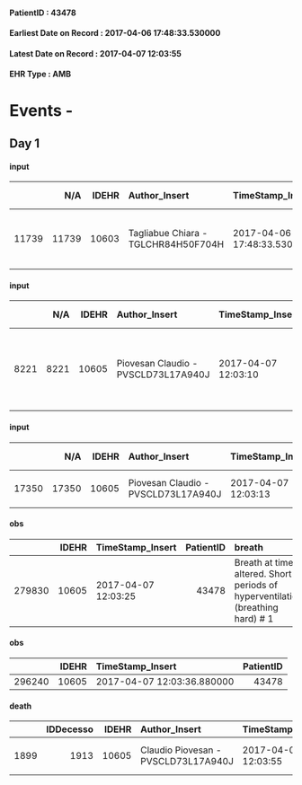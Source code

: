 
#### PatientID : 43478
#### Earliest Date on Record : 2017-04-06 17:48:33.530000
#### Latest Date on Record : 2017-04-07 12:03:55
#### EHR Type : AMB

# Events - 

## Day 1

#### input
|       |    N/A |   IDEHR | Author_Insert                       | TimeStamp_Insert           | EHRType   |   PatientID |   IDDigitalSignDocument | persone_vicine   |   Unnamed: 0_x.1 |   IDANAMNESI_SOCIALE | Patient    | FamigliaAltro   | Paziente_T   | FamigliaAltro_T   |   Non_Rilevabile_x.1 | Note_Non_Rilevabile_x.1   | opt_Problemi   | chk_contr_sintomi   | opt_paziente_a   | opt_famiglia_a   | opt_adeguatezza   | opt_paziente_solo   | ds_note_con                                         | opt_presente_assente   | Presenza_minori   | Caregiver_principale   | opt_capacita     | opt_necessario   | opt_presente   | opt_risorse_ec   | opt_paziente_psi   | opt_Ins_vol   | opt_esenzione   | opt_inv_civile   |   invalidita_perc | ds_codice_es   | Needs     | Domestic partnership   | Fragility   | opt_disponibilita_f   | opt_indennita_acc   | opt_legge   | opt_famiglia_psi   | opt_disponibilit_paz   |
|------:|-------:|--------:|:------------------------------------|:---------------------------|:----------|------------:|------------------------:|:-----------------|-----------------:|---------------------:|:-----------|:----------------|:-------------|:------------------|---------------------:|:--------------------------|:---------------|:--------------------|:-----------------|:-----------------|:------------------|:--------------------|:----------------------------------------------------|:-----------------------|:------------------|:-----------------------|:-----------------|:-----------------|:---------------|:-----------------|:-------------------|:--------------|:----------------|:-----------------|------------------:|:---------------|:----------|:-----------------------|:------------|:----------------------|:--------------------|:------------|:-------------------|:-----------------------|
| 11739 |  11739 |   10603 | Tagliabue Chiara - TGLCHR84H50F704H | 2017-04-06 17:48:33.530000 | AMB       |       43478 |                  709395 | N/A              |             5763 |                 3673 | Parziale#2 | Si#1            | No#0         | Si#1              |                    0 | NR                        | Si#1           | controllo sintomi#0 | Indefinite#2     | Congruenti#1     | Si#1              | No#0                | Vive assistita da una badante presente nelle 24 ore | Presente#1             | No#0              | badante e figlia       | Incrementabile#1 | Si#1             | Si#1           | Adeguate#1       | No#0               | No#0          | Si#1            | Si#1             |               100 | IC14           | Clinici#0 | Badante#1              | nessuna#0   | Si#1                  | Si#1                | No#0        | No#0               | Si#1                   |

#### input
|      |    N/A |   IDEHR | Author_Insert                       | TimeStamp_Insert    |   IDAccess | EHRType   |   PatientID |   IDDigitalSignDocument | persone_vicine   |   Unnamed: 0_y |   IDANAMNESI_MED |   Non_Rilevabile_y | Note_Non_Rilevabile_y   | opt_consapevolezza                   | diagnosis                                             |
|-----:|-------:|--------:|:------------------------------------|:--------------------|-----------:|:----------|------------:|------------------------:|:-----------------|---------------:|-----------------:|-------------------:|:------------------------|:-------------------------------------|:------------------------------------------------------|
| 8221 |   8221 |   10605 | Piovesan Claudio - PVSCLD73L17A940J | 2017-04-07 12:03:10 |      69802 | AMB       |       43478 |                  710086 | N/A              |          11603 |             6310 |                  0 | NR                      | There are elements of evaluation # 7 | aa 94, m. di Alzhaimer terminale (dgn circa 10 aa fa) |

#### input
|       |    N/A |   IDEHR | Author_Insert                       | TimeStamp_Insert    |   IDAccess | EHRType   |   PatientID |   IDDigitalSignDocument | persone_vicine   |   Unnamed: 0_y.1 |   IDDIAGNOSI_ICD |   Non_Rilevabile_y.1 | Note_Non_Rilevabile_y.1   | I_ICD                             |
|------:|-------:|--------:|:------------------------------------|:--------------------|-----------:|:----------|------------:|------------------------:|:-----------------|-----------------:|-----------------:|---------------------:|:--------------------------|:----------------------------------|
| 17350 |  17350 |   10605 | Piovesan Claudio - PVSCLD73L17A940J | 2017-04-07 12:03:13 |      69802 | AMB       |       43478 |                  710087 | N/A              |             2911 |             2911 |                    0 | NR                        | 3310 - Malattia di Alzheimer#2323 |

#### obs
|        |   IDEHR | TimeStamp_Insert    |   PatientID | breath                                                                          | consolability           | body_language   | facial_expression           |
|-------:|--------:|:--------------------|------------:|:--------------------------------------------------------------------------------|:------------------------|:----------------|:----------------------------|
| 279830 |   10605 | 2017-04-07 12:03:25 |       43478 | Breath at times altered. Short periods of hyperventilation (breathing hard) # 1 | Not for consolation # 0 | Relaxed # 0     | Smiling or inexpressive # 0 |

#### obs
|        |   IDEHR | TimeStamp_Insert           |   PatientID |
|-------:|--------:|:---------------------------|------------:|
| 296240 |   10605 | 2017-04-07 12:03:36.880000 |       43478 |

#### death
|      |   IDDecesso |   IDEHR | Author_Insert                       | TimeStamp_Insert    |   PatientID |   IDDigitalSignDocument | Date                | Luogo_decesso   |
|-----:|------------:|--------:|:------------------------------------|:--------------------|------------:|------------------------:|:--------------------|:----------------|
| 1899 |        1913 |   10605 | Claudio Piovesan - PVSCLD73L17A940J | 2017-04-07 12:03:55 |       43478 |                  710096 | 2017-04-07 11:55:30 | # 2 Domicile    |


